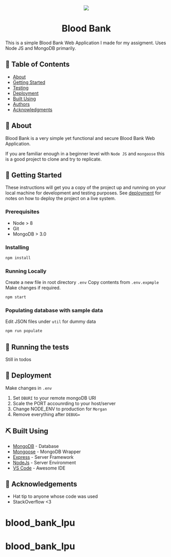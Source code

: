 <div align="center">
  <img src="https://image.flaticon.com/icons/png/128/2069/2069743.png">
  <h1>Blood Bank</h1>
</div>



This is a simple Blood Bank Web Application I made for my assigment. Uses Node JS and MongoDB primarily.

## 📝 Table of Contents

- [About](#-about-)
- [Getting Started](#-getting-started-)
- [Testing](#-running-the-tests-)
- [Deployment](#-deployment-)
- [Built Using](#-built-using-)
- [Authors](#-authors-)
- [Acknowledgments](#-acknowledgements-)

## 🧐 About

Blood Bank is a very simple yet functional and secure Blood Bank Web Application.

If you are familiar enough in a beginner level with `Node JS` and `mongoose` this is a good project to clone and try to replicate.

## 🏁 Getting Started

These instructions will get you a copy of the project up and running on your local machine for development and testing purposes. See [deployment](#deployment) for notes on how to deploy the project on a live system.

### Prerequisites

- Node > 8
- Git
- MongoDB > 3.0

### Installing



```bash
npm install
```

### Running Locally

Create a new file in root directory `.env`
Copy contents from `.env.expmple`
Make changes if required.

```bash
npm start
```

### Populating database with sample data

Edit JSON files under `util` for dummy data

```bash
npm run populate
```

## 🔧 Running the tests

Still in todos

## 🚀 Deployment

Make changes in `.env`

1. Set `DBURI` to your remote mongoDB URI
2. Scale the PORT accounrding to your host/server
3. Change NODE_ENV to production for `Morgan`
4. Remove everything after `DEBUG=`

## ⛏️ Built Using

- [MongoDB](https://www.mongodb.com/) - Database
- [Mongoose](https://mongoosejs.com/) - MongoDB Wrapper
- [Express](https://expressjs.com/) - Server Framework
- [NodeJs](https://nodejs.org/en/) - Server Environment
- [VS Code](https://code.visualstudio.com/) - Awesome IDE




## 🎉 Acknowledgements

- Hat tip to anyone whose code was used
- StackOverflow <3
# blood_bank_lpu
# blood_bank_lpu
